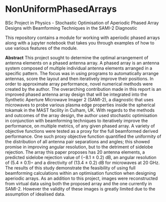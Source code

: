 # NonUniformPhasedArrays
BSc Project in Physics - Stochastic Optimisation of Aperiodic Phased Array Designs with Beamforming Techniques in the SAMI-2 Diagnostic

This repository contains a module for working with aperiodic phased arrays along with a jupyter notebook that takes you through examples of how to use various features of the module. 



**Abstract**
This project sought to determine the optimal arrangement of antenna elements on a phased antenna array. A phased array is an antenna system composed of multiple individual antenna elements arranged in a specific pattern. The focus was in using programs to automatically arrange antennas, score the layout and then iteratively improve their positions. In order to approximate array performance, novel numerical methods were created by the author. The overarching contribution made in this report is an improved phased antenna array design that will be integrated into the Synthetic Aperture Microwave Imager 2 (SAMI-2), a diagnostic that uses microwaves to probe various plasma edge properties inside the spherical tokamak in the MAST facility in Culham, UK. With regards to the methods and outcomes of the array design, the author
used stochastic optimisation in conjunction with beamforming techniques to iteratively improve the performance, on multiple metrics, of any given phased array. A variety of objective functions were tested as a proxy for the full beamformed derived performance. One such proxy objective function quantified the uniformity of the distribution of all antenna pair separations and angles; this showed promise in improving angular resolution, but to the detriment of sidelobe rejection. The array this paper proposes has 20 antenna elements, a predicted sidelobe rejection value of (−8.1 ± 0.2) dB, an angular resolution of (5.4 ± 0.1)◦ and a directivity of (13.4 ± 0.2) dB for microwaves at 20 GHz. The results of this study demonstrate the feasibility of using full beamforming calculations within an optimisation function when designing aperiodic arrays. As an addition to this project, images were reconstructed from virtual data using both the proposed array and the one currently in SAMI-2. However the validity of these images is greatly limited due to the assumption of idealised data.
